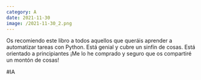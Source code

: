 ```yaml
--- 
category: A 
date: 2021-11-30 
image: /2021-11-30_2.png 
--- 
```


Os recomiendo este libro a todos aquellos que queráis aprender a automatizar tareas con Python. Está genial y cubre un sinfín de cosas. Está orientado a principiantes ¡Me lo he comprado y seguro que os compartiré un montón de cosas! 

#IA